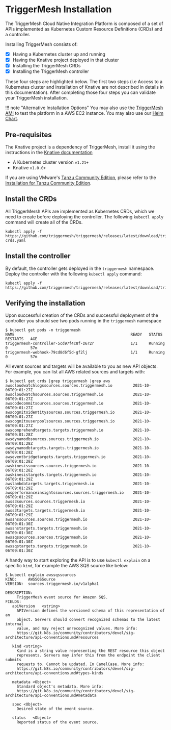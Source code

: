 # TriggerMesh Installation

The TriggerMesh Cloud Native Integration Platform is composed of a set of APIs implemented as Kubernetes Custom Resource Definitions (CRDs) and a controller.

Installing TriggerMesh consists of:

- [x] Having a Kubernetes cluster up and running
- [x] Having the Knative project deployed in that cluster
- [x] Installing the TriggerMesh CRDs
- [x] Installing the TriggerMesh controller

These four steps are highlighted below. The first two steps (i.e Access to a Kubernetes cluster and installation of Knative are not described in details in this documentation). After completing those four steps you can validate your TriggerMesh installation.

!!! note "Alternative Installation Options"
    You may also use the [TriggerMesh AMI](installation-ami.md) to test the platform in a AWS EC2 instance. You may also use our [Helm Chart](installation-helm.md).

## Pre-requisites

The Knative project is a dependency of TriggerMesh, install it using the instructions in the [Knative documentation](https://knative.dev/docs/admin/install/)

* A Kubernetes cluster version `v1.21+`
* Knative `v1.0.0+`

If you are using VMware's [Tanzu Community Edition](https://tanzucommunityedition.io/), please refer to the [Installation for Tanzu Community Edition](installation-tce.md).

## Install the CRDs

All TriggerMersh APIs are implemented as Kubernetes CRDs, which we need to create before deploying the controller. The following `kubectl apply` command will create all of the CRDs.

```console
kubectl apply -f https://github.com/triggermesh/triggermesh/releases/latest/download/triggermesh-crds.yaml
```

## Install the controller

By default, the controller gets deployed in the `triggermesh` namespace. Deploy the controller with the following `kubectl apply` command:

```console
kubectl apply -f https://github.com/triggermesh/triggermesh/releases/latest/download/triggermesh.yaml
```

## Verifying the installation

Upon successful creation of the CRDs and successful deployment of the controller you should see two pods running in the `triggermesh` namespace

```console
$ kubectl get pods -n triggermesh
NAME                                                   READY   STATUS    RESTARTS   AGE
triggermesh-controller-5cd97f4c8f-z6r2r                1/1     Running   0          57m
triggermesh-webhook-79cd8d6f5d-gf2lj                   1/1     Running   0          57m
```

All event sources and targets will be available to you as new API objects. For example, you can list all AWS related sources and targets with:

```console
$ kubectl get crds |grep triggermesh |grep aws
awscloudwatchlogssources.sources.triggermesh.io         2021-10-06T09:01:27Z
awscloudwatchsources.sources.triggermesh.io             2021-10-06T09:01:27Z
awscodecommitsources.sources.triggermesh.io             2021-10-06T09:01:27Z
awscognitoidentitysources.sources.triggermesh.io        2021-10-06T09:01:27Z
awscognitouserpoolsources.sources.triggermesh.io        2021-10-06T09:01:27Z
awscomprehendtargets.targets.triggermesh.io             2021-10-06T09:01:28Z
awsdynamodbsources.sources.triggermesh.io               2021-10-06T09:01:28Z
awsdynamodbtargets.targets.triggermesh.io               2021-10-06T09:01:28Z
awseventbridgetargets.targets.triggermesh.io            2021-10-06T09:01:28Z
awskinesissources.sources.triggermesh.io                2021-10-06T09:01:28Z
awskinesistargets.targets.triggermesh.io                2021-10-06T09:01:29Z
awslambdatargets.targets.triggermesh.io                 2021-10-06T09:01:29Z
awsperformanceinsightssources.sources.triggermesh.io    2021-10-06T09:01:29Z
awss3sources.sources.triggermesh.io                     2021-10-06T09:01:29Z
awss3targets.targets.triggermesh.io                     2021-10-06T09:01:29Z
awssnssources.sources.triggermesh.io                    2021-10-06T09:01:30Z
awssnstargets.targets.triggermesh.io                    2021-10-06T09:01:30Z
awssqssources.sources.triggermesh.io                    2021-10-06T09:01:30Z
awssqstargets.targets.triggermesh.io                    2021-10-06T09:01:30Z
```

A handy way to start exploring the API is to use `kubectl explain` on a specific `kind`, for example the AWS SQS source like below:

```console
$ kubectl explain awssqssources
KIND:     AWSSQSSource
VERSION:  sources.triggermesh.io/v1alpha1

DESCRIPTION:
     TriggerMesh event source for Amazon SQS.
FIELDS:
   apiVersion	<string>
     APIVersion defines the versioned schema of this representation of an
     object. Servers should convert recognized schemas to the latest internal
     value, and may reject unrecognized values. More info:
     https://git.k8s.io/community/contributors/devel/sig-architecture/api-conventions.md#resources

   kind	<string>
     Kind is a string value representing the REST resource this object
     represents. Servers may infer this from the endpoint the client submits
     requests to. Cannot be updated. In CamelCase. More info:
     https://git.k8s.io/community/contributors/devel/sig-architecture/api-conventions.md#types-kinds

   metadata	<Object>
     Standard object's metadata. More info:
     https://git.k8s.io/community/contributors/devel/sig-architecture/api-conventions.md#metadata

   spec	<Object>
     Desired state of the event source.

   status	<Object>
     Reported status of the event source.
```
